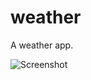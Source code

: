 # weather

A weather app.

![Screenshot](https://github.com/taaaf11/weather/assets/109919009/ac5c8db2-5cbd-4b60-a7ca-da33da5fae32)
